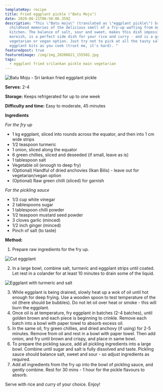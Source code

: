 ```yaml
---
templateKey: recipe
title: Fried eggplant pickle ("Batu Moju")
date: 2020-06-21T06:50:06.359Z
description: "This \"Batu moju\" (translated as \"eggplant pickle\") brings back
  childhood memories of the delicious smell of a fry-up wafting from my mum's
  kitchen. The balance of salt, sour and sweet, makes this dish impossibly
  moreish, is a perfect side dish for your rice and curry - and is a great
  vegetarian or vegan option. Just try not to pick at all the tasty salty/fried
  eggplant bits as you cook (trust me, it's hard). "
featuredpost: true
featuredimage: /img/img_20200621_155502.jpg
tags:
  - eggplant fried srilankan pickle main vegetarian
---
```

![Batu Moju - Sri lankan fried eggplant pickle](/img/img_20200621_155502.jpg "Batu Moju")

**Serves:** 2-4

**Storage:** Keeps refrigerated for up to one week

**Difficulty and time:** Easy to moderate, 45 minutes

**Ingredients**

*For the fry up*

* 1 kg eggplant, sliced into rounds across the equator, and then into 1 cm wide strips
* 1/2 teaspoon turmeric
* 1 onion, sliced along the equator 
* 6 green chillies, sliced and deseeded (if small, leave as is)
* 1 tablespoon salt
* Vegetable oil (enough to deep fry)
* (Optional) Handful of dried anchovies (Ikan Bilis) - leave out for vegetarian/vegan option
* (Optional) Raw green chilli (sliced) for garnish

*For the pickling sauce*

* 1/3 cup white vinegar
* 2 tablespoons sugar
* 1 tablespoon chilli powder
* 1/2 teaspoon mustard seed powder
* 3 cloves garlic (minced)
* 1/2 inch ginger (minced)
* Pinch of salt (to taste)

**Method:**

1. Prepare raw ingredients for the fry up. 

![Cut eggplant](/img/img_20200621_140228.jpg "Eggplant")

2. In a large bowl, combine salt, turmeric and eggplant strips until coated. Let rest in a colander for at least 10 minutes to drain some of the liquid. 

![Eggplant with turmeric and salt](/img/img_20200621_143135-1-.jpg "Eggplant with turmeric and salt")

3. While eggplant is being drained, slowly heat up a wok of oil until hot enough for deep frying. Use a wooden spoon to test temperature of the oil (there should be bubbles). Do not let oil over heat or smoke - this will burn the eggplant. 
4. Once oil is at temperature, fry eggplant in batches (2-4 batches), until golden brown and each piece is beginning to crinkle. Remove each batch into a bowl with paper towel to absorb excess oil. 
5. In the same oil, fry green chillies, and dried anchovy (if using) for 2-5 minutes. Remove from oil and rest in a bowl with paper towel. Then add onion, and fry until brown and crispy, and place in same bowl. 
6. To prepare the pickling sauce, add all pickling ingredients into a large bowl. Combine until sugar and salt is fully dissolved and taste. Pickling sauce should balance salt, sweet and sour - so adjust ingredients as required. 
7. Add all ingredients from the fry up into the bowl of pickling sauce, and gently combine. Rest for 30 mins - 1 hour for the pickle flavours to absorb. 

Serve with rice and curry of your choice. Enjoy!